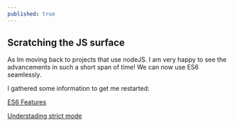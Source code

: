 ```yaml
---
published: true
---
```

## Scratching the JS surface

As Im moving back to projects that use nodeJS.
I am very happy to see the advancements in such a short span of time! We can now use ES6 seamlessly.

I gathered some information to get me restarted:

[ES6 Features](http://es6-features.org)

[Understading strict mode](http://azimi.me/2016/02/11/understanding-strict-mode.html)
